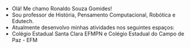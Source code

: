 - Olá! Me chamo Ronaldo Souza Gomides!
- Sou professor de História, Pensamento Computacional, Robótica e Edutech.
- Atualmente desenvolvo minhas atividades nos seguintes espaços:
- Colégio Estadual Santa Clara EFMPN e Colégio Estadual do Campo de Paz - EFM
<!---
ronaldogomides/ronaldogomides is a ✨ special ✨ repository because its `README.md` (this file) appears on your GitHub profile.
You can click the Preview link to take a look at your changes.
--->
